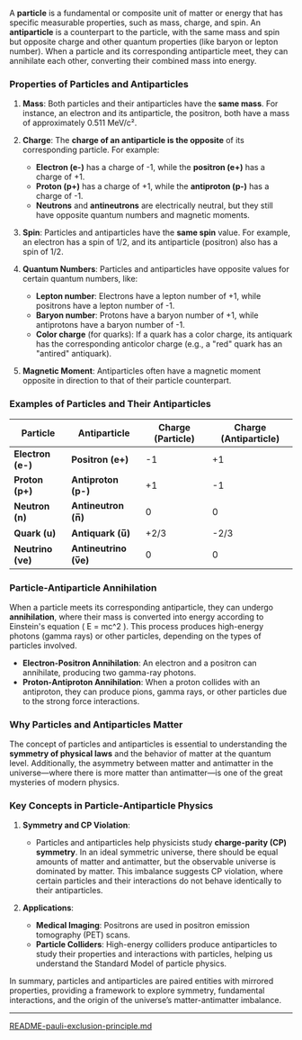 A **particle** is a fundamental or composite unit of matter or energy that has specific measurable properties, such as mass, charge, and spin. An **antiparticle** is a counterpart to the particle, with the same mass and spin but opposite charge and other quantum properties (like baryon or lepton number). When a particle and its corresponding antiparticle meet, they can annihilate each other, converting their combined mass into energy.

### Properties of Particles and Antiparticles

1. **Mass**: Both particles and their antiparticles have the **same mass**. For instance, an electron and its antiparticle, the positron, both have a mass of approximately 0.511 MeV/c².

2. **Charge**: The **charge of an antiparticle is the opposite** of its corresponding particle. For example:
   - **Electron (e-)** has a charge of -1, while the **positron (e+)** has a charge of +1.
   - **Proton (p+)** has a charge of +1, while the **antiproton (p-)** has a charge of -1.
   - **Neutrons** and **antineutrons** are electrically neutral, but they still have opposite quantum numbers and magnetic moments.

3. **Spin**: Particles and antiparticles have the **same spin** value. For example, an electron has a spin of 1/2, and its antiparticle (positron) also has a spin of 1/2.

4. **Quantum Numbers**: Particles and antiparticles have opposite values for certain quantum numbers, like:
   - **Lepton number**: Electrons have a lepton number of +1, while positrons have a lepton number of -1.
   - **Baryon number**: Protons have a baryon number of +1, while antiprotons have a baryon number of -1.
   - **Color charge** (for quarks): If a quark has a color charge, its antiquark has the corresponding anticolor charge (e.g., a "red" quark has an "antired" antiquark).

5. **Magnetic Moment**: Antiparticles often have a magnetic moment opposite in direction to that of their particle counterpart.

### Examples of Particles and Their Antiparticles

| Particle        | Antiparticle     | Charge (Particle) | Charge (Antiparticle) |
|-----------------|------------------|--------------------|------------------------|
| **Electron (e-)**   | **Positron (e+)** | -1                | +1                    |
| **Proton (p+)**     | **Antiproton (p-)** | +1                | -1                    |
| **Neutron (n)**     | **Antineutron (n̅)** | 0                 | 0                     |
| **Quark (u)**       | **Antiquark (u̅)** | +2/3              | -2/3                  |
| **Neutrino (νe)**   | **Antineutrino (ν̅e)** | 0                | 0                     |

### Particle-Antiparticle Annihilation
When a particle meets its corresponding antiparticle, they can undergo **annihilation**, where their mass is converted into energy according to Einstein's equation \( E = mc^2 \). This process produces high-energy photons (gamma rays) or other particles, depending on the types of particles involved.

- **Electron-Positron Annihilation**: An electron and a positron can annihilate, producing two gamma-ray photons.
- **Proton-Antiproton Annihilation**: When a proton collides with an antiproton, they can produce pions, gamma rays, or other particles due to the strong force interactions.

### Why Particles and Antiparticles Matter
The concept of particles and antiparticles is essential to understanding the **symmetry of physical laws** and the behavior of matter at the quantum level. Additionally, the asymmetry between matter and antimatter in the universe—where there is more matter than antimatter—is one of the great mysteries of modern physics.

### Key Concepts in Particle-Antiparticle Physics

1. **Symmetry and CP Violation**:
   - Particles and antiparticles help physicists study **charge-parity (CP) symmetry**. In an ideal symmetric universe, there should be equal amounts of matter and antimatter, but the observable universe is dominated by matter. This imbalance suggests CP violation, where certain particles and their interactions do not behave identically to their antiparticles.
   
2. **Applications**:
   - **Medical Imaging**: Positrons are used in positron emission tomography (PET) scans.
   - **Particle Colliders**: High-energy colliders produce antiparticles to study their properties and interactions with particles, helping us understand the Standard Model of particle physics.

In summary, particles and antiparticles are paired entities with mirrored properties, providing a framework to explore symmetry, fundamental interactions, and the origin of the universe’s matter-antimatter imbalance.

---

[README-pauli-exclusion-principle.md](https://t2m.io/AQREjQ9)
